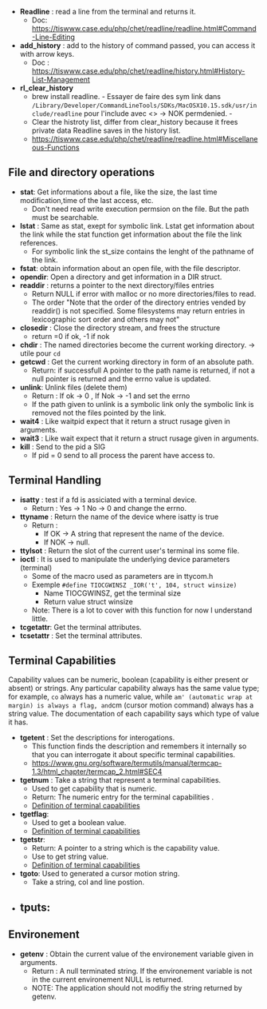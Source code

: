 - **Readline** : read a line from the terminal and returns it.
	- Doc: https://tiswww.case.edu/php/chet/readline/readline.html#Command-Line-Editing
- **add_history** : add to the history of command passed, you can access it with arrow keys.
	- Doc : https://tiswww.case.edu/php/chet/readline/history.html#History-List-Management
- **rl_clear_history**
	- brew install readline.
			- Essayer de faire des sym link dans `/Library/Developer/CommandLineTools/SDKs/MacOSX10.15.sdk/usr/include/readline` pour l'include avec <> -> NOK permdenied.
			- 
	- Clear the histroty list, differ from clear_history because it frees private data Readline saves in the history list.
	- https://tiswww.case.edu/php/chet/readline/readline.html#Miscellaneous-Functions
## File and directory operations 
- **stat**: Get informations about a file, like the size, the last time modification,time of the last access, etc.
	- Don't need read write execution permsion on the file. But the path must be searchable.
- **lstat** : Same as stat, exept for symbolic link. Lstat get information about the link while the stat function get information about the file the link references.
	- For symbolic link the st_size contains the lenght of the pathname of the link.
- **fstat**: obtain information about an open file, with the file descriptor.
- **opendir**: Open a directory and get information in a DIR struct.
- **readdir** :  returns a pointer to the next directory/files entries
	- Return NULL if error with malloc or no more directories/files to read.
	- The order "Note that the order of the directory entries vended by readdir() is not specified.  Some filesystems may return entries in lexicographic sort
     order and others may not"
 - **closedir** : Close the directory stream, and frees the structure
	 - return =0 if ok, -1 if nok
 - **chdir** : The named directories become the current working directory. -> utile pour `cd`
 - **getcwd** : Get the current working directory  in form of an absolute path.
	 - Return: if successfull  A pointer to the path name is returned, if not a null pointer is returned and the errno value is updated.
 - **unlink**: Unlink files (delete them)
	 - Return : If ok -> 0 , If Nok -> -1 and set the errno 
	 - If the path given to unlink is a symbolic link only the symbolic link is removed not the files pointed by the link.
 - **wait4** : Like waitpid expect that it return a struct rusage given in arguments.
 - **wait3** : Like wait expect that it return a struct rusage given in arguments.
 - **kill** : Send to the pid a SIG
	 - If pid = 0 send to all process the parent have access to.
## Terminal Handling 
- **isatty** : test if a fd is assiciated with a terminal device.
	- Return : Yes -> 1 No -> 0 and change the errno.
- **ttyname** : Return the name of the device where isatty is true
	- Return : 
		- If OK -> A string that  represent the name of the device.
		- If NOK -> null.
- **ttylsot** : Return the slot of the current user's terminal ins some file.
- **ioctl** : It is used to manipulate the underlying device parameters (terminal)
	- Some of  the macro used as parameters are in ttycom.h 
	- Exemple `#define TIOCGWINSZ _IOR('t', 104, struct winsize)`
		- Name TIOCGWINSZ, get the terminal size
		- Return value struct winsize
	- Note: There is a lot to cover with this function for now I understand little.
- **tcgetattr**: Get the terminal attributes.
- **tcsetattr** : Set the terminal attributes.
## Terminal Capabilities
Capability values can be numeric, boolean (capability is either present or absent) or strings. Any particular capability always has the same value type; for example, `co` always has a numeric value, while `am' (automatic wrap at margin) is always a flag, and`cm (cursor motion command) always has a string value. The documentation of each capability says which type of value it has.
- **tgetent** : Set the descriptions for interogations.
	- This function finds the description and remembers it internally so that you can interrogate it about specific terminal capabilities.
	- https://www.gnu.org/software/termutils/manual/termcap-1.3/html_chapter/termcap_2.html#SEC4
- **tgetnum** : Take a string that represent a terminal capabilities.
	- Used to get capability that is numeric.
	- Return: The numeric entry for the terminal capabilities .
	- [Definition of terminal capabilities](https://www.gnu.org/software/termutils/manual/termcap-1.3/html_chapter/termcap_2.html#SEC4)
- **tgetflag**: 
	- Used to get a boolean value.
	- [Definition of terminal capabilities](https://www.gnu.org/software/termutils/manual/termcap-1.3/html_chapter/termcap_2.html#SEC4)
- **tgetstr**:
	- Return: A pointer to a string which is the capability value.
	- Use to get string value.
	- [Definition of terminal capabilities](https://www.gnu.org/software/termutils/manual/termcap-1.3/html_chapter/termcap_2.html#SEC4)
- **tgoto**: Used to generated a cursor motion string.
	- Take a string, col and line postion.
- **tputs**:
	- 
## Environement
- **getenv** : Obtain the current value of the environement variable given in arguments.
	- Return : A null terminated string. If the environement variable is not in the current environement NULL is returned.
	- NOTE: The application should not modifiy the string returned by getenv.